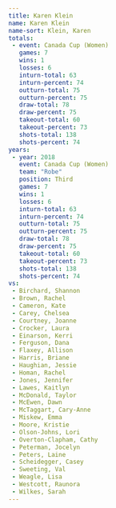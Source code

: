 ```yaml
---
title: Karen Klein
name: Karen Klein
name-sort: Klein, Karen
totals:
 - event: Canada Cup (Women)
   games: 7
   wins: 1
   losses: 6
   inturn-total: 63
   inturn-percent: 74
   outturn-total: 75
   outturn-percent: 75
   draw-total: 78
   draw-percent: 75
   takeout-total: 60
   takeout-percent: 73
   shots-total: 138
   shots-percent: 74
years:
 - year: 2018
   event: Canada Cup (Women)
   team: "Robe"
   position: Third
   games: 7
   wins: 1
   losses: 6
   inturn-total: 63
   inturn-percent: 74
   outturn-total: 75
   outturn-percent: 75
   draw-total: 78
   draw-percent: 75
   takeout-total: 60
   takeout-percent: 73
   shots-total: 138
   shots-percent: 74
vs:
 - Birchard, Shannon
 - Brown, Rachel
 - Cameron, Kate
 - Carey, Chelsea
 - Courtney, Joanne
 - Crocker, Laura
 - Einarson, Kerri
 - Ferguson, Dana
 - Flaxey, Allison
 - Harris, Briane
 - Haughian, Jessie
 - Homan, Rachel
 - Jones, Jennifer
 - Lawes, Kaitlyn
 - McDonald, Taylor
 - McEwen, Dawn
 - McTaggart, Cary-Anne
 - Miskew, Emma
 - Moore, Kristie
 - Olson-Johns, Lori
 - Overton-Clapham, Cathy
 - Peterman, Jocelyn
 - Peters, Laine
 - Scheidegger, Casey
 - Sweeting, Val
 - Weagle, Lisa
 - Westcott, Raunora
 - Wilkes, Sarah
---
```

